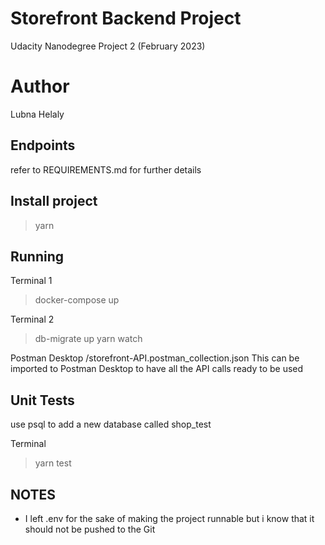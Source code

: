 # Storefront Backend Project
Udacity Nanodegree
Project 2
(February 2023)

# Author
Lubna Helaly

## Endpoints
refer to REQUIREMENTS.md for further details

## Install project
> yarn

## Running
Terminal 1
> docker-compose up

Terminal 2
> db-migrate up
> yarn watch

Postman Desktop
/storefront-API.postman_collection.json
This can be imported to Postman Desktop to have all the API calls ready to be used

## Unit Tests
use psql to add a new database called shop_test

Terminal
> yarn test

## NOTES
- I left .env for the sake of making the project runnable but i know that it should not be pushed to the Git